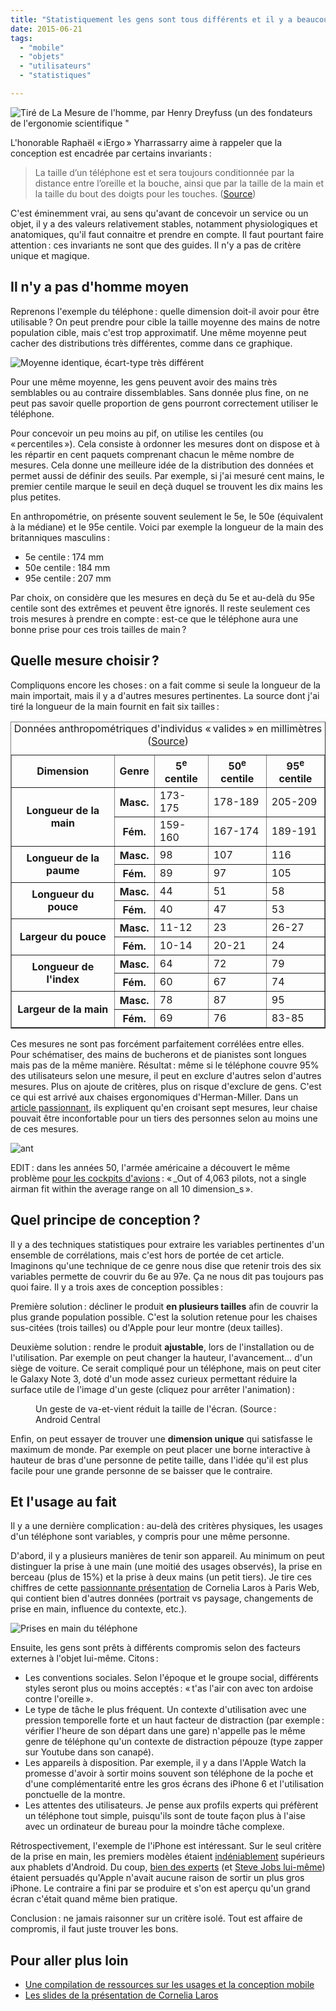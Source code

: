 ```yaml
---
title: "Statistiquement les gens sont tous différents et il y a beaucoup de différences différentes"
date: 2015-06-21
tags:
  - "mobile"
  - "objets"
  - "utilisateurs"
  - "statistiques"

---
```


![Tiré de La Mesure de l'homme, par Henry Dreyfuss (un des fondateurs de l'ergonomie scientifique " ](/img/hand-dimensions.png "Tiré de _La Mesure de l'homme_ de Henry Dreyfuss, un des fondateurs de l'ergonomie scientifique")

L'honorable Raphaël « iErgo » Yharrassarry aime à rappeler que la conception est encadrée par certains invariants :

> La taille d’un téléphone est et sera toujours conditionnée par la distance entre l’oreille et la bouche, ainsi que par la taille de la main et la taille du bout des doigts pour les touches. ([Source](http://blocnotes.iergo.fr/articles/innovation-et-invariant/))

C'est éminemment vrai, au sens qu'avant de concevoir un service ou un objet, il y a des valeurs relativement stables, notamment physiologiques et anatomiques, qu'il faut connaitre et prendre en compte. Il faut pourtant faire attention : ces invariants ne sont que des guides. Il n'y a pas de critère unique et magique.

## Il n'y a pas d'homme moyen

Reprenons l'exemple du téléphone : quelle dimension doit-il avoir pour être utilisable ? On peut prendre pour cible la taille moyenne des mains de notre population cible, mais c'est trop approximatif. Une même moyenne peut cacher des distributions très différentes, comme dans ce graphique.

![Moyenne identique, écart-type très différent](/img/Comparison_standard_deviations.png " Moyenne identique, écart-type très différent")

Pour une même moyenne, les gens peuvent avoir des mains très semblables ou au contraire dissemblables. Sans donnée plus fine, on ne peut pas savoir quelle proportion de gens pourront correctement utiliser le téléphone.

Pour concevoir un peu moins au pif, on utilise les centiles (ou « percentiles »). Cela consiste à ordonner les mesures dont on dispose et à les répartir en cent paquets comprenant chacun le même nombre de mesures. Cela donne une meilleure idée de la distribution des données et permet aussi de définir des seuils. Par exemple, si j'ai mesuré cent mains, le premier centile marque le seuil en deçà duquel se trouvent les dix mains les plus petites.

En anthropométrie, on présente souvent seulement le 5e, le 50e (équivalent à la médiane) et le 95e centile. Voici par exemple la longueur de la main des britanniques masculins :

- 5e centile : 174 mm
- 50e centile : 184 mm
- 95e centile : 207 mm

Par choix, on considère que les mesures en deçà du 5e et au-delà du 95e centile sont des extrêmes et peuvent être ignorés. Il reste seulement ces trois mesures à prendre en compte : est-ce que le téléphone aura une bonne prise pour ces trois tailles de main ?

## Quelle mesure choisir ?

Compliquons encore les choses : on a fait comme si seule la longueur de la main importait, mais il y a d'autres mesures pertinentes. La source dont j'ai tiré la longueur de la main fournit en fait six tailles :

<table border="1"><caption>Données anthropométriques d'individus « valides » en millimètres (<a href="http://usability.gtri.gatech.edu/eou_info/hand_anthro.php">Source</a>)</caption><tbody><tr><th scope="col">Dimension</th><th scope="col">Genre</th><th scope="col">5<sup>e</sup> centile</th><th scope="col">50<sup>e</sup> centile</th><th scope="col">95<sup>e</sup> centile</th></tr><tr><th rowspan="2" scope="row">Longueur de la main</th><th scope="row">Masc.</th><td>173-175</td><td>178-189</td><td>205-209</td></tr><tr><th scope="row">Fém.</th><td>159-160</td><td>167-174</td><td>189-191</td></tr><tr><th rowspan="2" scope="row">Longueur de la paume</th><th scope="row">Masc.</th><td>98</td><td>107</td><td>116</td></tr><tr><th scope="row">Fém.</th><td>89</td><td>97</td><td>105</td></tr><tr><th rowspan="2" scope="row">Longueur du pouce</th><th scope="row">Masc.</th><td>44</td><td>51</td><td>58</td></tr><tr><th scope="row">Fém.</th><td>40</td><td>47</td><td>53</td></tr><tr><th rowspan="2" scope="row">Largeur du pouce</th><th scope="row">Masc.</th><td>11-12</td><td>23</td><td>26-27</td></tr><tr><th scope="row">Fém.</th><td>10-14</td><td>20-21</td><td>24</td></tr><tr><th rowspan="2" scope="row">Longueur de l'index</th><th scope="row">Masc.</th><td>64</td><td>72</td><td>79</td></tr><tr><th scope="row">Fém.</th><td>60</td><td>67</td><td>74</td></tr><tr><th rowspan="2" scope="row">Largeur de la main</th><th scope="row">Masc.</th><td>78</td><td>87</td><td>95</td></tr><tr><th scope="row">Fém.</th><td>69</td><td>76</td><td>83-85</td></tr></tbody></table>

Ces mesures ne sont pas forcément parfaitement corrélées entre elles. Pour schématiser, des mains de bucherons et de pianistes sont longues mais pas de la même manière. Résultat : même si le téléphone couvre 95% des utilisateurs selon une mesure, il peut en exclure d'autres selon d'autres mesures. Plus on ajoute de critères, plus on risque d'exclure de gens. C'est ce qui est arrivé aux chaises ergonomiques d'Herman-Miller. Dans un [article passionnant](http://www.hermanmiller.com/research/solution-essays/anthropometrics-of-fit.html), ils expliquent qu'en croisant sept mesures, leur chaise pouvait être inconfortable pour un tiers des personnes selon au moins une de ces mesures.

![ant](/img/se_the_anthropometrics_of_fig1.jpg)

EDIT : dans les années 50, l'armée américaine a découvert le même problème [pour les cockpits d'avions](https://www.thestar.com/news/insight/2016/01/16/when-us-air-force-discovered-the-flaw-of-averages.html) : « _Out of 4,063 pilots, not a single airman fit within the average range on all 10 dimension_s ».

## Quel principe de conception ?

Il y a des techniques statistiques pour extraire les variables pertinentes d'un ensemble de corrélations, mais c'est hors de portée de cet article. Imaginons qu'une technique de ce genre nous dise que retenir trois des six variables permette de couvrir du 6e au 97e. Ça ne nous dit pas toujours pas quoi faire. Il y a trois axes de conception possibles :

Première solution : décliner le produit **en plusieurs tailles** afin de couvrir la plus grande population possible. C'est la solution retenue pour les chaises sus-citées (trois tailles) ou d'Apple pour leur montre (deux tailles).

Deuxième solution : rendre le produit **ajustable**, lors de l'installation ou de l'utilisation. Par exemple on peut changer la hauteur, l'avancement… d'un siège de voiture. Ce serait compliqué pour un téléphone, mais on peut citer le Galaxy Note 3, doté d'un mode assez curieux permettant réduire la surface utile de l'image d'un geste (cliquez pour arrêter l'animation) :

<figure>
<img alt="" id="#freezegif" src="/img/note-3-shrink-15fps.gif">
	<figcaption>Un geste de va-et-vient réduit la taille de l'écran. (Source : Android Central </figcaption>
</figure>


Enfin, on peut essayer de trouver une **dimension unique** qui satisfasse le maximum de monde. Par exemple on peut placer une borne interactive à hauteur de bras d'une personne de petite taille, dans l'idée qu'il est plus facile pour une grande personne de se baisser que le contraire.

## Et l'usage au fait

Il y a une dernière complication : au-delà des critères physiques, les usages d'un téléphone sont variables, y compris pour une même personne.

D'abord, il y a plusieurs manières de tenir son appareil. Au minimum on peut distinguer la prise à une main (une moitié des usages observés), la prise en berceau (plus de 15%) et la prise à deux mains (un petit tiers). Je tire ces chiffres de cette [passionnante présentation](http://fr.slideshare.net/orsoral/comportements-mobiles-vrais-challenges-ides-reues) de Cornelia Laros à Paris Web, qui contient bien d'autres données (portrait vs paysage, changements de prise en main, influence du contexte, etc.).

![Prises en main du téléphone](/img/Sans-titre.png)

Ensuite, les gens sont prêts à différents compromis selon des facteurs externes à l'objet lui-même. Citons :

- Les conventions sociales. Selon l'époque et le groupe social, différents styles seront plus ou moins acceptés : « t'as l'air con avec ton ardoise contre l'oreille ».
- Le type de tâche le plus fréquent. Un contexte d'utilisation avec une pression temporelle forte et un haut facteur de distraction (par exemple : vérifier l'heure de son départ dans une gare) n'appelle pas le même genre de téléphone qu'un contexte de distraction pépouze (type zapper sur Youtube dans son canapé).
- Les appareils à disposition. Par exemple, il y a dans l'Apple Watch la promesse d'avoir à sortir moins souvent son téléphone de la poche et d'une complémentarité entre les gros écrans des iPhone 6 et l'utilisation ponctuelle de la montre.
- Les attentes des utilisateurs. Je pense aux profils experts qui préfèrent un téléphone tout simple, puisqu'ils sont de toute façon plus à l'aise avec un ordinateur de bureau pour la moindre tâche complexe.

Rétrospectivement, l'exemple de l'iPhone est intéressant. Sur le seul critère de la prise en main, les premiers modèles étaient [indéniablement](http://dcurt.is/3-point-5-inches) supérieurs aux phablets d'Android. Du coup, [bien des experts](http://www.marco.org/2011/10/08/iphone-screen-size) (et [Steve Jobs lui-même](http://www.engadget.com/2010/07/16/jobs-no-ones-going-to-buy-a-big-phone/)) étaient persuadés qu'Apple n'avait aucune raison de sortir un plus gros iPhone. Le contraire a fini par se produire et s'on est aperçu qu'un grand écran c'était quand même bien pratique.

Conclusion : ne jamais raisonner sur un critère isolé. Tout est affaire de compromis, il faut juste trouver les bons.

## Pour aller plus loin

- [Une compilation de ressources sur les usages et la conception mobile](http://4ourth.com/Touch/)
- [Les slides de la présentation de Cornelia Laros](http://fr.slideshare.net/orsoral/comportements-mobiles-vrais-challenges-ides-reues)

